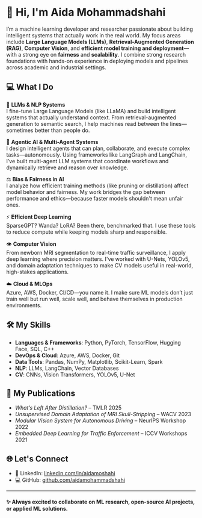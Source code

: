 # 👋 Hi, I'm Aida Mohammadshahi

I’m a machine learning developer and researcher passionate about building intelligent systems that actually work in the real world. My focus areas include **Large Language Models (LLMs)**, **Retrieval-Augmented Generation (RAG)**, **Computer Vision**, and **efficient model training and deployment**—with a strong eye on **fairness** and **scalability**. I combine strong research foundations with hands-on experience in deploying models and pipelines across academic and industrial settings.


## 💻 What I Do

🧠 **LLMs & NLP Systems**  
I fine-tune Large Language Models (like LLaMA) and build intelligent systems that actually understand context. From retrieval-augmented generation to semantic search, I help machines read between the lines—sometimes better than people do.

🤖 **Agentic AI & Multi-Agent Systems**  
I design intelligent agents that can plan, collaborate, and execute complex tasks—autonomously. Using frameworks like LangGraph and LangChain, I’ve built multi-agent LLM systems that coordinate workflows and dynamically retrieve and reason over knowledge.

⚖️ **Bias & Fairness in AI**  
I analyze how efficient training methods (like pruning or distillation) affect model behavior and fairness. My work bridges the gap between performance and ethics—because faster models shouldn't mean unfair ones.

⚡ **Efficient Deep Learning**  
SparseGPT? Wanda? LoRA? Been there, benchmarked that. I use these tools to reduce compute while keeping models sharp and responsible.

👁️ **Computer Vision**  
From newborn MRI segmentation to real-time traffic surveillance, I apply deep learning where precision matters. I've worked with U-Nets, YOLOv5, and domain adaptation techniques to make CV models useful in real-world, high-stakes applications.

☁️ **Cloud & MLOps**  
Azure, AWS, Docker, CI/CD—you name it. I make sure ML models don’t just train well but run well, scale well, and behave themselves in production environments.


## 🛠️ My Skills
- **Languages & Frameworks**: Python, PyTorch, TensorFlow, Hugging Face, SQL, C++
- **DevOps & Cloud**: Azure, AWS, Docker, Git
- **Data Tools**: Pandas, NumPy, Matplotlib, Scikit-Learn, Spark
- **NLP**: LLMs, LangChain, Vector Databases
- **CV**: CNNs, Vision Transformers, YOLOv5, U-Net


## 📄 My Publications
- *What’s Left After Distillation?* – TMLR 2025
- *Unsupervised Domain Adaptation of MRI Skull-Stripping* – WACV 2023
- *Modular Vision System for Autonomous Driving* – NeurIPS Workshop 2022
- *Embedded Deep Learning for Traffic Enforcement* – ICCV Workshops 2021


## 🌐 Let's Connect
- 💼 LinkedIn: [linkedin.com/in/aidamoshahi](https://www.linkedin.com/in/aidamoshahi)
- 💻 GitHub: [github.com/aidamohammadshahi](https://github.com/aidamohammadshahi)

---

#### ✨ Always excited to collaborate on ML research, open-source AI projects, or applied ML solutions.
